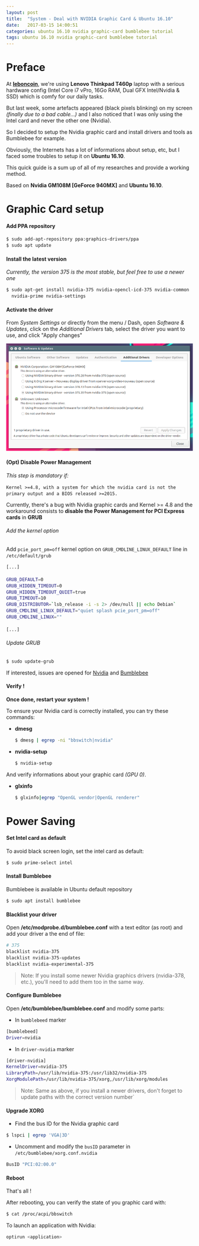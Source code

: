 ```yaml
---
layout: post
title:  "System - Deal with NVIDIA Graphic Card & Ubuntu 16.10"
date:   2017-03-15 14:00:51
categories: ubuntu 16.10 nvidia graphic-card bumblebee tutorial
tags: ubuntu 16.10 nvidia graphic-card bumblebee tutorial
---
```


# Preface

At **[leboncoin](https://leboncoin.fr)**, we're using **Lenovo Thinkpad T460p** laptop with a serious hardware config (Intel Core i7 vPro, 16Go RAM, Dual GFX Intel/Nvidia & SSD) which is comfy for our daily tasks.
	
But last week, some artefacts appeared (black pixels blinking) on my screen *(finally due to a bad cable...)* and I also noticed that I was only using the Intel card and never the other one (Nvidia).
	
So I decided to setup the Nvidia graphic card and install drivers and tools as Bumblebee for example.
	
Obviously, the Internets has a lot of informations about setup, etc, but I faced some troubles to setup it on **Ubuntu 16.10**.
	
This quick guide is a sum up of all of my researches and provide a working method.
	
Based on **Nvidia GM108M [GeForce 940MX]** and **Ubuntu 16.10**.
	
# Graphic Card setup

#### Add PPA repository

```bash
$ sudo add-apt-repository ppa:graphics-drivers/ppa
$ sudo apt update
```
	
#### Install the latest version

*Currently, the version 375 is the most stable, but feel free to use a newer one*
	
```bash
$ sudo apt-get install nvidia-375 nvidia-opencl-icd-375 nvidia-common 
  nvidia-prime nvidia-settings
```
	
#### Activate the driver

From *System Settings* or directly from the menu / Dash, open *Software & Updates*, click on the *Additional Drivers* tab, select the driver you want to use, and click "Apply changes"

<div style="text-align:center">
    <img src="https://raw.githubusercontent.com/gchenuet/gchenuet.github.io/master/images/2017-03-15-Deal-with-nvidia-graphic-cards-and-ubuntu-16-10/software-updates.png" width="600">
</div>

#### (Opt) Disable Power Management

*This step is mandatory if:*
	
`Kernel >=4.8, with a system for which the nvidia card is not the primary output and a BIOS released >=2015.`
	
Currently, there's a bug with Nvidia graphic cards and Kernel >= 4.8 and the workaround consists to **disable the Power Management for PCI Express cards** in **GRUB**

###### Add the kernel option
	
Add `pcie_port_pm=off` kernel option on `GRUB_CMDLINE_LINUX_DEFAULT` line in `/etc/default/grub`
	
``` bash
[...]

GRUB_DEFAULT=0
GRUB_HIDDEN_TIMEOUT=0
GRUB_HIDDEN_TIMEOUT_QUIET=true
GRUB_TIMEOUT=10
GRUB_DISTRIBUTOR=`lsb_release -i -s 2> /dev/null || echo Debian`
GRUB_CMDLINE_LINUX_DEFAULT="quiet splash pcie_port_pm=off"
GRUB_CMDLINE_LINUX=""

[...]
```

###### Update GRUB

```bash
$ sudo update-grub
```
	
If interested, issues are opened for [Nvidia](https://devtalk.nvidia.com/default/topic/971733/linux/-370-28-with-kernel-4-8-on-gt-2015-machines-driver-claims-card-not-supported-if-nvidia-is-not-primary-card/) and [Bumblebee](https://github.com/Bumblebee-Project/Bumblebee/issues/810)
	

#### Verify !

**Once done, restart your system !**
	
To ensure your Nvidia card is correctly installed, you can try these commands:

- **dmesg**

  ```bash
  $ dmesg | egrep -ni "bbswitch|nvidia"
  ```
- **nvidia-setup**

  ```bash
  $ nvidia-setup
  ```
And verify informations about your graphic card *(GPU 0)*.

- **glxinfo**

  ```bash
  $ glxinfo|egrep "OpenGL vendor|OpenGL renderer"
  ```

# Power Saving

#### Set Intel card as default

To avoid black screen login, set the intel card as default:
``` bash
$ sudo prime-select intel
```

#### Install Bumblebee
Bumblebee is available in Ubuntu default repository
	
```bash
$ sudo apt install bumblebee
```
	
####  Blacklist your driver
	
Open **/etc/modprobe.d/bumblebee.conf** with a text editor (as root) and add your driver a the end of file:
```bash
# 375
blacklist nvidia-375
blacklist nvidia-375-updates
blacklist nvidia-experimental-375
```
	
> Note: If you install some newer Nvidia graphics drivers (nvidia-378, etc.), you'll need to add them too in the same way.

#### Configure Bumblebee

Open **/etc/bumblebee/bumblebee.conf** and modify some parts:
	
- In `bumblebeed` marker
```bash
[bumblebeed]
Driver=nvidia
```
	
- In `driver-nvidia` marker
```bash
[driver-nvidia]
KernelDriver=nvidia-375
LibraryPath=/usr/lib/nvidia-375:/usr/lib32/nvidia-375
XorgModulePath=/usr/lib/nvidia-375/xorg,/usr/lib/xorg/modules
```
	
> Note: Same as above, if you install a newer drivers, don't forget to update paths with the correct version number`
	
#### Upgrade XORG

- Find the bus ID for the Nvidia graphic card
```bash
$ lspci | egrep 'VGA|3D'
```

- Uncomment and modify the `busID` parameter in `/etc/bumblebee/xorg.conf.nvidia`
```bash
BusID "PCI:02:00.0"
```

#### Reboot

That's all !
	
After rebooting, you can verify the state of you graphic card with:
```bash
$ cat /proc/acpi/bbswitch
```
	
To launch an application with Nvidia:
```bash
optirun <application>
```

